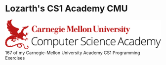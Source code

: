 # Lozarth's CS1 Academy CMU
[![Carnegie Mellon University Computer Science Academy](cmu-cs-academy-header.png)](https://academy.cs.cmu.edu/)
167 of my Carnegie-Mellon University Academy CS1 Programming Exercises

